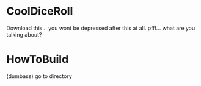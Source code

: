 # CoolDiceRoll
Download this... you wont be depressed after this at all. pfff... what are you talking about?

# HowToBuild
(dumbass)
go to directory
